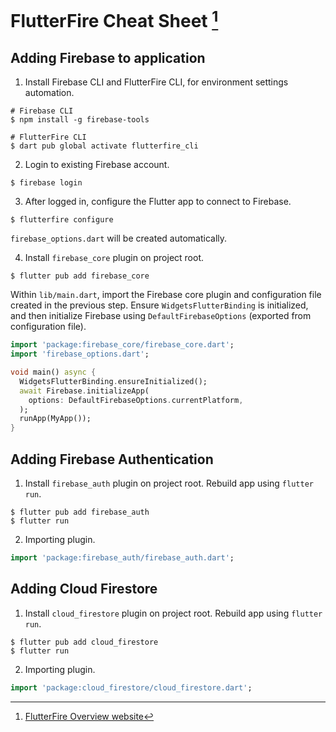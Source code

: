 # FlutterFire Cheat Sheet [^overview]
[^overview]: [FlutterFire Overview website](https://firebase.flutter.dev/docs/overview/)

## Adding Firebase to application
1. Install Firebase CLI and FlutterFire CLI, for environment settings automation.
```
# Firebase CLI
$ npm install -g firebase-tools

# FlutterFire CLI
$ dart pub global activate flutterfire_cli
```

2. Login to existing Firebase account.
```
$ firebase login
```

3. After logged in, configure the Flutter app to connect to Firebase.
```
$ flutterfire configure
```
`firebase_options.dart` will be created automatically.

4. Install `firebase_core` plugin on project root.
```
$ flutter pub add firebase_core
```
Within `lib/main.dart`, import the Firebase core plugin and configuration file created in the previous step. Ensure `WidgetsFlutterBinding` is initialized, and then initialize Firebase using `DefaultFirebaseOptions` (exported from configuration file).
```dart
import 'package:firebase_core/firebase_core.dart';
import 'firebase_options.dart';

void main() async {
  WidgetsFlutterBinding.ensureInitialized();
  await Firebase.initializeApp(
    options: DefaultFirebaseOptions.currentPlatform,
  );
  runApp(MyApp());
}
```

## Adding Firebase Authentication
1. Install `firebase_auth` plugin on project root. Rebuild app using `flutter run`.
```
$ flutter pub add firebase_auth
$ flutter run
```

2. Importing plugin.
```dart
import 'package:firebase_auth/firebase_auth.dart';
```

## Adding Cloud Firestore
1. Install `cloud_firestore` plugin on project root. Rebuild app using `flutter run`.
```
$ flutter pub add cloud_firestore
$ flutter run
```

2. Importing plugin.
```dart
import 'package:cloud_firestore/cloud_firestore.dart';
```
